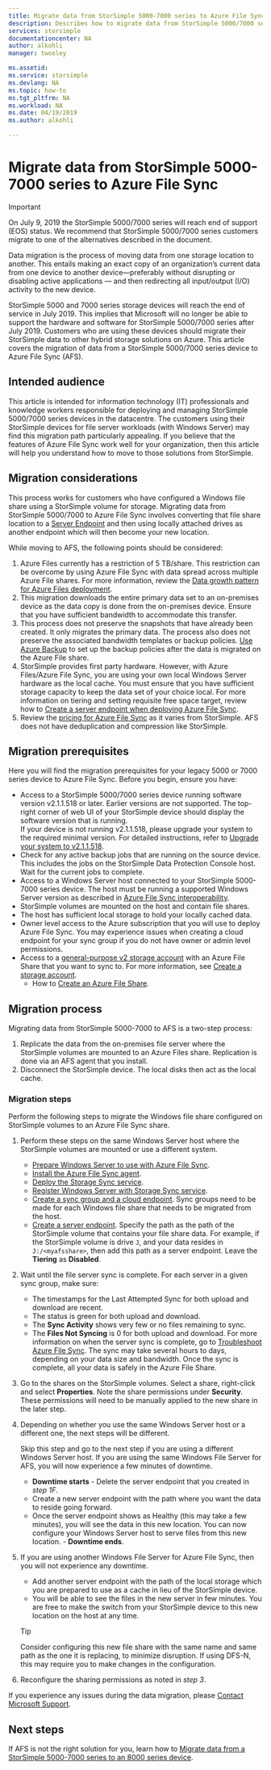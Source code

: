 ```yaml
---
title: Migrate data from StorSimple 5000-7000 series to Azure File Sync| Microsoft Docs
description: Describes how to migrate data from StorSimple 5000/7000 series to Azure File Sync (AFS).
services: storsimple
documentationcenter: NA
author: alkohli
manager: twooley

ms.assetid: 
ms.service: storsimple
ms.devlang: NA
ms.topic: how-to
ms.tgt_pltfrm: NA
ms.workload: NA
ms.date: 04/19/2019 
ms.author: alkohli

---
```

# Migrate data from StorSimple 5000-7000 series to Azure File Sync

> [!IMPORTANT]
> On July 9, 2019 the StorSimple 5000/7000 series will reach end of support (EOS) status. We recommend that StorSimple 5000/7000 series customers migrate to one of the alternatives described in the document.

Data migration is the process of moving data from one storage location to another. This entails making an exact copy of an organization’s current data from one device to another device—preferably without disrupting or disabling active applications — and then redirecting all input/output (I/O) activity to the new device. 

StorSimple 5000 and 7000 series storage devices will reach the end of service in July 2019. This implies that Microsoft will no longer be able to support the hardware and software for StorSimple 5000/7000 series after July 2019. Customers who are using these devices should migrate their StorSimple data to other hybrid storage solutions on Azure. This article covers the migration of data from a StorSimple 5000/7000 series device to Azure File Sync (AFS).

## Intended audience

This article is intended for information technology (IT) professionals and knowledge workers responsible for deploying and managing StorSimple 5000/7000 series devices in the datacentre. The customers using their StorSimple devices for file server workloads (with Windows Server) may find this migration path particularly appealing. If you believe that the features of Azure File Sync work well for your organization, then this article will help you understand how to move to those solutions from StorSimple.

## Migration considerations

This process works for customers who have configured a Windows file share using a StorSimple volume for storage. Migrating data from StorSimple 5000/7000 to Azure File Sync involves converting that file share location to a [Server Endpoint](https://docs.microsoft.com/azure/storage/files/storage-sync-files-planning) and then using locally attached drives as another endpoint which will then become your new location. 

While moving to AFS, the following points should be considered:

1. Azure Files currently has a restriction of 5 TB/share. This restriction can be overcome by using Azure File Sync with data spread across multiple Azure File shares. For more information, review the [Data growth pattern for Azure Files deployment](https://docs.microsoft.com/azure/storage/files/storage-files-planning).
2. This migration downloads the entire primary data set to an on-premises device as the data copy is done from the on-premises device. Ensure that you have sufficient bandwidth to accommodate this transfer.
3. This process does not preserve the snapshots that have already been created. It only migrates the primary data. The process also does not preserve the associated bandwidth templates or backup policies. [Use Azure Backup](https://docs.microsoft.com/azure/backup/backup-azure-files) to set up the backup policies after the data is migrated on the Azure File share.
4. StorSimple provides first party hardware. However, with Azure Files/Azure File Sync, you are using your own local Windows Server hardware as the local cache. You must ensure that you have sufficient storage capacity to keep the data set of your choice local. For more information on tiering and setting requisite free space target, review how to [Create a server endpoint when deploying Azure File Sync](https://docs.microsoft.com/azure/storage/files/storage-sync-files-deployment-guide?tabs=portal). 
5. Review the [pricing for Azure File Sync](https://azure.microsoft.com/pricing/details/storage/files/) as it varies from StorSimple. AFS does not have deduplication and compression like StorSimple.

## Migration prerequisites

Here you will find the migration prerequisites for your legacy 5000 or 7000 series device to Azure File Sync.
Before you begin, ensure you have:

- Access to a StorSimple 5000/7000 series device running software version v2.1.1.518 or later. Earlier versions are not supported. The top-right corner of web UI of your StorSimple device should display the software version that is running.  
    If your device is not running v2.1.1.518, please upgrade your system to the required minimal version. For detailed instructions, refer to [Upgrade your system to v2.1.1.518](http://onlinehelp.storsimple.com/111_Appliance/6_System_Upgrade_Guides/Current_(v2.1.1)/000_Software_Patch_Upgrade_Guide_v2.1.1.518).
- Check for any active backup jobs that are running on the source device. This includes the jobs on the StorSimple Data Protection Console host. Wait for the current jobs to complete. 
- Access to a Windows Server host connected to your StorSimple 5000-7000 series device. The host must be running a supported Windows Server version as described in [Azure File Sync interoperability](https://docs.microsoft.com/azure/storage/files/storage-sync-files-planning).
- StorSimple volumes are mounted on the host and contain file shares.
- The host has sufficient local storage to hold your locally cached data.
- Owner level access to the Azure subscription that you will use to deploy Azure File Sync. You may experience issues when creating a cloud endpoint for your sync group if you do not have owner or admin level permissions.
- Access to a [general-purpose v2 storage account](https://docs.microsoft.com/azure/storage/common/storage-account-overview) with an Azure File Share that you want to sync to. For more information, see [Create a storage account](https://docs.microsoft.com/azure/storage/common/storage-quickstart-create-account).
  - How to [Create an Azure File Share](https://docs.microsoft.com/azure/storage/files/storage-how-to-create-file-share).

## Migration process

Migrating data from StorSimple 5000-7000 to AFS is a two-step process:
1.	Replicate the data from the on-premises file server where the StorSimple volumes are mounted to an Azure Files share.  Replication is done via an AFS agent that you install.
2.	Disconnect the StorSimple device. The local disks then act as the local cache.

### Migration steps

Perform the following steps to migrate the Windows file share configured on StorSimple volumes to an Azure File Sync share. 
1.	Perform these steps on the same Windows Server host where the StorSimple volumes are mounted or use a different system. 
    - [Prepare Windows Server to use with Azure File Sync](https://docs.microsoft.com/azure/storage/files/storage-sync-files-deployment-guide#prepare-windows-server-to-use-with-azure-file-sync).
    - [Install the Azure File Sync agent](https://docs.microsoft.com/azure/storage/files/storage-sync-files-deployment-guide#install-the-azure-file-sync-agent).
    - [Deploy the Storage Sync service](https://docs.microsoft.com/azure/storage/files/storage-sync-files-deployment-guide#deploy-the-storage-sync-service). 
    - [Register Windows Server with Storage Sync service](https://docs.microsoft.com/azure/storage/files/storage-sync-files-deployment-guide#register-windows-server-with-storage-sync-service). 
    - [Create a sync group and a cloud endpoint](https://docs.microsoft.com/azure/storage/files/storage-sync-files-deployment-guide#create-a-sync-group-and-a-cloud-endpoint). Sync groups need to be made for each Windows file share that needs to be migrated from the host.
    - [Create a server endpoint](https://docs.microsoft.com/azure/storage/files/storage-sync-files-deployment-guide?tabs=portal#create-a-server-endpoint). Specify the path as the path of the StorSimple volume that contains your file share data. For example, if the StorSimple volume is drive `J`, and your data resides in `J:/<myafsshare>`, then add this path as a server endpoint. Leave the **Tiering** as **Disabled**.
2.	Wait until the file server sync is complete. For each server in a given sync group, make sure:
    - The timestamps for the Last Attempted Sync for both upload and download are recent.
    - The status is green for both upload and download.
    - The **Sync Activity** shows very few or no files remaining to sync.
    - The **Files Not Syncing** is 0 for both upload and download.
    For more information on when the server sync is complete, go to [Troubleshoot Azure File Sync](https://docs.microsoft.com/azure/storage/files/storage-sync-files-troubleshoot?tabs=portal1%2Cportal#how-do-i-know-if-my-servers-are-in-sync-with-each-other). The sync may take several hours to days, depending on your data size and bandwidth. Once the sync is complete, all your data is safely in the Azure File Share. 
3.	Go to the shares on the StorSimple volumes. Select a share, right-click and select **Properties**. Note the share permissions under **Security**. These permissions will need to be manually applied to the new share in the later step.
4.	Depending on whether you use the same Windows Server host or a different one, the next steps will be different.

    Skip this step and go to the next step if you are using a different Windows Server host. If you are using the same Windows File Server for AFS, you will now experience a few minutes of downtime. 
    - **Downtime starts** - Delete the server endpoint that you created in *step 1F*. 
    - Create a new server endpoint with the path where you want the data to reside going forward.
    - Once the server endpoint shows as Healthy (this may take a few minutes), you will see the data in this new location. You can now configure your Windows Server host to serve files from this new location. - **Downtime ends**.
5.	If you are using another Windows File Server for Azure File Sync, then you will not experience any downtime. 
    - Add another server endpoint with the path of the local storage which you are prepared to use as a cache in lieu of the StorSimple device. 
    - You will be able to see the files in the new server in few minutes. You are free to make the switch from your StorSimple device to this new location on the host at any time.

    > [!TIP] 
    > Consider configuring this new file share with the same name and same path as the one it is replacing, to minimize disruption. If using DFS-N, this may require you to make changes in the configuration.
6.	Reconfigure the sharing permissions as noted in *step 3*.

If you experience any issues during the data migration, please [Contact Microsoft Support](storsimple-8000-contact-microsoft-support.md). 



## Next steps

If AFS is not the right solution for you, learn how to [Migrate data from a StorSimple 5000-7000 series to an 8000 series device](storsimple-8000-migrate-from-5000-7000.md).

